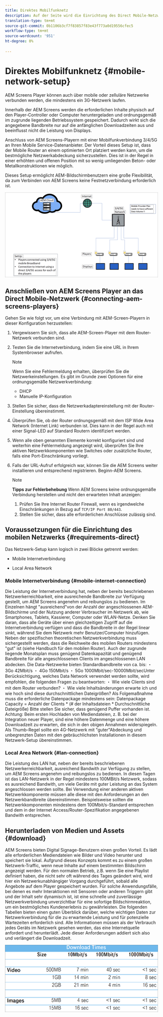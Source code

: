 ```yaml
---
title: Direktes Mobilfunknetz
description: Auf der Seite wird die Einrichtung des Direct Mobile-Netzwerks beschrieben.
translation-type: tm+mt
source-git-commit: 0b1106b3cf7f83857f83e43f773a0d19556cfec5
workflow-type: tm+mt
source-wordcount: '951'
ht-degree: 0%

---
```



# Direktes Mobilfunknetz {#mobile-network-setup}

AEM Screens Player können auch über mobile oder zelluläre Netzwerke verbunden werden, die mindestens ein 3G-Netzwerk laufen.

Innerhalb der AEM Screens werden die erforderlichen Inhalte physisch auf den Player-Controller oder Computer heruntergeladen und ordnungsgemäß im zugrunde liegenden Betriebssystem gespeichert. Dadurch wirkt sich die angegebene Bandbreite nur auf die anfänglichen Downloadzeiten aus und beeinflusst nicht die Leistung von Displays.

Anschluss von AEM Screens-Playern mit einer Mobilfunkverbindung 3/4/5G an Ihren Mobile Service-Datenanbieter. Der Vorteil dieses Setup ist, dass der Mobile Router an einem optimierten Ort platziert werden kann, um die bestmögliche Netzwerkabdeckung sicherzustellen. Dies ist in der Regel in einer erhöhten und offenen Position mit so wenig umliegenden Beton- oder Metallkonstruktionen wie möglich.

Dieses Setup ermöglicht AEM-Bildschirmbenutzern eine große Flexibilität, da zum Verbinden von AEM Screens keine Festnetzverbindung erforderlich ist.

![](/help/using/assets/direct-mobile-1.png)

## Anschließen von AEM Screens Player an das Direct Mobile-Netzwerk {#connecting-aem-screens-players}

Gehen Sie wie folgt vor, um eine Verbindung mit AEM-Screen-Playern in dieser Konfiguration herzustellen:

1. Vergewissern Sie sich, dass alle AEM-Screen-Player mit dem Router-Netzwerk verbunden sind.

1. Testen Sie die Internetverbindung, indem Sie eine URL in Ihrem Systembrowser aufrufen.

   >[!NOTE]
   >Wenn Sie eine Fehlermeldung erhalten, überprüfen Sie die Netzwerkeinstellungen. Es gibt im Grunde zwei Optionen für eine ordnungsgemäße Netzwerkverbindung:
   >* DHCP
   >* Manuelle IP-Konfiguration


1. Stellen Sie sicher, dass die Netzwerkadaptereinstellung mit der Router-Einstellung übereinstimmt.
1. Überprüfen Sie, ob der Router ordnungsgemäß mit dem ISP Wide Area Network (Internet Link) verbunden ist. Dies kann in der Regel auch mit einer Signal-LED auf Standard Routern identifiziert werden.
1. Wenn alle oben genannten Elemente korrekt konfiguriert sind und weiterhin eine Fehlermeldung angezeigt wird, überprüfen Sie Ihre aktiven Netzwerkkomponenten wie Switches oder zusätzliche Router, falls eine Port-Einschränkung vorliegt.
1. Falls der URL-Aufruf erfolgreich war, können Sie die AEM Screens weiter installieren und entsprechend registrieren. Beginn-AEM Screens.

   >[!NOTE]
   >**Tipps zur Fehlerbehebung**
   >Wenn AEM Screens keine ordnungsgemäße Verbindung herstellen und nicht den erwarteten Inhalt anzeigen:
   >
   >1. Prüfen Sie Ihre Internet Router Firewall, wenn es irgendwelche Einschränkungen in Bezug auf `TCP/IP Port 80/443`.
   >1. Stellen Sie sicher, dass alle erforderlichen Anschlüsse zulässig sind.



## Voraussetzungen für die Einrichtung des mobilen Netzwerks {#requirements-direct}

Das Netzwerk-Setup kann logisch in zwei Blöcke getrennt werden:

* Mobile Internetverbindung

* Local Area Network

### Mobile Internetverbindung {#mobile-internet-connection}

Die Leistung der Internetverbindung hat, neben der bereits beschriebenen Netzwerkerreichbarkeit, eine ausreichende Bandbreite zur Verfügung gestellt, um AEM Screens angenehm und reibungslos zu bedienen. Im Einzelnen hängt &quot;ausreichend&quot;von der Anzahl der angeschlossenen AEM-Bildschirme und der Nutzung anderer Verbraucher im Netzwerk ab, wie Smartphones, Tablets, Kassierer, Computer oder WLAN-Netze.
Denken Sie daran, dass alle Geräte über einen gleichzeitigen Zugriff auf die Internetverbindung verfügen und dass die Bandbreite in der Regel linear sinkt, während Sie dem Netzwerk mehr Benutzer/Computer hinzufügen.
Neben der spezifischen theoretischen Netzwerkverbindung muss sichergestellt werden, dass die Reichweite des mobilen Routers mindestens &quot;gut&quot; ist (siehe Handbuch für den mobilen Router). Auch der zugrunde liegende Monatsplan muss genügend Datenkapazität und genügend Bandbreite für alle angeschlossenen Clients im angeschlossenen LAN abdecken.
Die Data-Netzwerke bieten Standardbandbreite von ca. bis:
・ 3Go 42Mbit/s ・ 4Go 150Mbit/s ・ 5Go 1000Mbit/sec-10000Mbit/secUnter Berücksichtigung, welches Data Network verwendet werden sollte, wird empfohlen, die folgenden Fragen zu beantworten:
・ Wie viele Clients sind mit dem Router verbunden?
・ Wie viele Inhaltsänderungen erwarte ich und wie hoch sind diese durchschnittlichen Dateigrößen?
Als Folgemaßnahme muss die erforderliche Datenpackage mindestens sein:
Datenpackage Capacity = Anzahl der Clients * (# der Inhaltsdateien * Durchschnittliche Dateigröße) Bitte stellen Sie sicher, dass genügend Puffer vorhanden ist.
Achtung: Beim ersten Hochladen von Mediendateien, z. B. bei der Integration neuer Player, sind eine höhere Datenmenge und eine höhere Downloadzeit zu erwarten, die sich in den obigen Annahmen widerspiegeln.
Als Thumb-Regel sollte ein 4G-Netzwerk mit &quot;guter&quot;Abdeckung und unbegrenzten Daten mit den gebräuchlichsten Installationen in diesem Netzwerk-Setup übereinstimmen.


### Local Area Network {#lan-connection}

Die Leistung des LAN hat, neben der bereits beschriebenen Netzwerkerreichbarkeit, ausreichend Bandwith zur Verfügung zu stellen, um AEM Screens angenehm und reibungslos zu bedienen. In diesen Tagen ist das LAN-Netzwerk in der Regel mindestens 100MBit/s Netzwerk, sodass es ausreichend Bandwith, um viele Geräte mit guter Leistung an das System angeschlossen werden sollte. Bei Verwendung einer anderen aktiven Netzwerkkomponente müssen alle diese mit den Anforderungen an den Netzwerkbandbreite übereinstimmen. Beispielsweise sollten die Netzwerkkomponenten mindestens dem 100Mbit/s-Standard entsprechen und dem in der Internet Access/Router-Spezifikation angegebenen Bandwith entsprechen.

## Herunterladen von Medien und Assets {#download}

AEM Screens bieten Digital Signage-Benutzern einen großen Vorteil. Es lädt alle erforderlichen Mediendateien wie Bilder und Video herunter und speichert sie lokal. Aufgrund dieses Konzepts kommt es zu einem großen Netzwerk-Traffic, wenn neue Inhalte auf einem bestimmten Bildschirm angezeigt werden.
Für den normalen Betrieb, z.B. wenn Sie eine Playlist definiert haben, die nicht sehr oft während des Tages geändert wird, wird hier ein Netzwerkunabhängiger Vorgang durchgeführt, sobald alle Angebote auf dem Player gespeichert wurden.
Für solche Anwendungsfälle, bei denen es mehr Interaktionen mit Sensoren oder anderen Triggern gibt und der Inhalt sehr dynamisch ist, ist eine schnelle und zuverlässige Netzwerkverbindung unverzichtbar für eine sofortige Bildschirmreaktion, um ein bestmögliches Kundenerlebnis zu gewährleisten.
Die folgenden Tabellen bieten einen guten Überblick darüber, welche wichtigen Daten zur Netzwerkverbindung für die zu erwartende Leistung und für potenzielle Wartezeiten erforderlich sind.
Alle Informationen müssen als der Verbrauch jedes Geräts im Netzwerk gesehen werden, das eine Internetquelle anfordert und herunterlädt. Jede dieser Anforderungen addiert sich also und verlängert die Downloadzeit.

![](/help/using/assets/download-times-mobile.png)



